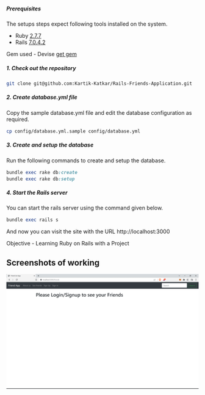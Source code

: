 ##### Prerequisites


The setups steps expect following tools installed on the system.

- Ruby [2.7.7](https://www.ruby-lang.org/en/news/2022/11/24/ruby-2-7-7-released/)
- Rails [7.0.4.2](https://rubygems.org/gems/rails/versions/7.0.4)

Gem used - Devise [get gem](https://rubygems.org/gems/devise)

##### 1. Check out the repository

```bash
git clone git@github.com:Kartik-Katkar/Rails-Friends-Application.git
```

##### 2. Create database.yml file

Copy the sample database.yml file and edit the database configuration as required.

```bash
cp config/database.yml.sample config/database.yml
```

##### 3. Create and setup the database

Run the following commands to create and setup the database.

```ruby
bundle exec rake db:create
bundle exec rake db:setup
```

##### 4. Start the Rails server

You can start the rails server using the command given below.

```ruby
bundle exec rails s
```

And now you can visit the site with the URL http://localhost:3000

Objective - Learning Ruby on Rails with a Project

## Screenshots of working

<p align="center">
  <img src="./Screenshot/app.gif" alt="Image"/>
</p>
